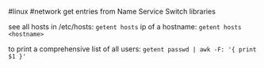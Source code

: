 #linux #network 
get entries from Name Service Switch libraries

see all hosts in /etc/hosts:   `getent hosts`
ip of a hostname:   `getent hosts <hostname>`

to print a comprehensive list of all users: `getent passwd | awk -F: '{ print $1 }'`
